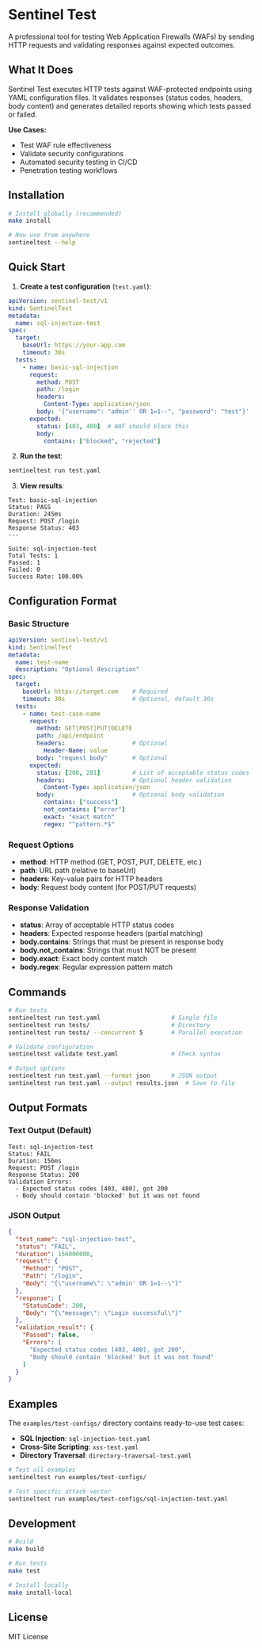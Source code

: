 # Sentinel Test

A professional tool for testing Web Application Firewalls (WAFs) by sending HTTP requests and validating responses against expected outcomes.

## What It Does

Sentinel Test executes HTTP tests against WAF-protected endpoints using YAML configuration files. It validates responses (status codes, headers, body content) and generates detailed reports showing which tests passed or failed.

**Use Cases:**
- Test WAF rule effectiveness
- Validate security configurations
- Automated security testing in CI/CD
- Penetration testing workflows

## Installation

```bash
# Install globally (recommended)
make install

# Now use from anywhere
sentineltest --help
```

## Quick Start

1. **Create a test configuration** (`test.yaml`):

```yaml
apiVersion: sentinel-test/v1
kind: SentinelTest
metadata:
  name: sql-injection-test
spec:
  target:
    baseUrl: https://your-app.com
    timeout: 30s
  tests:
    - name: basic-sql-injection
      request:
        method: POST
        path: /login
        headers:
          Content-Type: application/json
        body: '{"username": "admin'' OR 1=1--", "password": "test"}'
      expected:
        status: [403, 400]  # WAF should block this
        body:
          contains: ["blocked", "rejected"]
```

2. **Run the test**:

```bash
sentineltest run test.yaml
```

3. **View results**:

```
Test: basic-sql-injection
Status: PASS
Duration: 245ms
Request: POST /login
Response Status: 403
---

Suite: sql-injection-test
Total Tests: 1
Passed: 1
Failed: 0
Success Rate: 100.00%
```

## Configuration Format

### Basic Structure

```yaml
apiVersion: sentinel-test/v1
kind: SentinelTest
metadata:
  name: test-name
  description: "Optional description"
spec:
  target:
    baseUrl: https://target.com    # Required
    timeout: 30s                   # Optional, default 30s
  tests:
    - name: test-case-name
      request:
        method: GET|POST|PUT|DELETE
        path: /api/endpoint
        headers:                   # Optional
          Header-Name: value
        body: "request body"       # Optional
      expected:
        status: [200, 201]         # List of acceptable status codes
        headers:                   # Optional header validation
          Content-Type: application/json
        body:                      # Optional body validation
          contains: ["success"]
          not_contains: ["error"]
          exact: "exact match"
          regex: "^pattern.*$"
```

### Request Options

- **method**: HTTP method (GET, POST, PUT, DELETE, etc.)
- **path**: URL path (relative to baseUrl)
- **headers**: Key-value pairs for HTTP headers
- **body**: Request body content (for POST/PUT requests)

### Response Validation

- **status**: Array of acceptable HTTP status codes
- **headers**: Expected response headers (partial matching)
- **body.contains**: Strings that must be present in response body
- **body.not_contains**: Strings that must NOT be present
- **body.exact**: Exact body content match
- **body.regex**: Regular expression pattern match

## Commands

```bash
# Run tests
sentineltest run test.yaml                    # Single file
sentineltest run tests/                       # Directory
sentineltest run tests/ --concurrent 5        # Parallel execution

# Validate configuration
sentineltest validate test.yaml               # Check syntax

# Output options
sentineltest run test.yaml --format json      # JSON output
sentineltest run test.yaml --output results.json  # Save to file
```

## Output Formats

### Text Output (Default)
```
Test: sql-injection-test
Status: FAIL
Duration: 156ms
Request: POST /login
Response Status: 200
Validation Errors:
  - Expected status codes [403, 400], got 200
  - Body should contain 'blocked' but it was not found
```

### JSON Output
```json
{
  "test_name": "sql-injection-test",
  "status": "FAIL", 
  "duration": 156000000,
  "request": {
    "Method": "POST",
    "Path": "/login",
    "Body": "{\"username\": \"admin' OR 1=1--\"}"
  },
  "response": {
    "StatusCode": 200,
    "Body": "{\"message\": \"Login successful\"}"
  },
  "validation_result": {
    "Passed": false,
    "Errors": [
      "Expected status codes [403, 400], got 200",
      "Body should contain 'blocked' but it was not found"
    ]
  }
}
```

## Examples

The `examples/test-configs/` directory contains ready-to-use test cases:

- **SQL Injection**: `sql-injection-test.yaml`
- **Cross-Site Scripting**: `xss-test.yaml` 
- **Directory Traversal**: `directory-traversal-test.yaml`

```bash
# Test all examples
sentineltest run examples/test-configs/

# Test specific attack vector
sentineltest run examples/test-configs/sql-injection-test.yaml
```

## Development

```bash
# Build
make build

# Run tests
make test

# Install locally
make install-local
```

## License

MIT License
